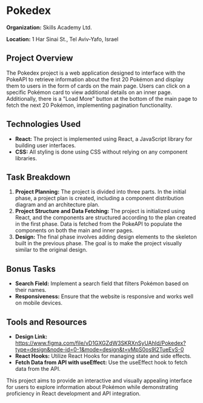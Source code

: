 <!DOCTYPE html>
<html lang="en">
<head>
  <meta charset="UTF-8">
  <meta name="viewport" content="width=device-width, initial-scale=1.0">  
</head>
<body>

<h1>Pokedex</h1>

<p><strong>Organization:</strong> Skills Academy Ltd.</p>

<p><strong>Location:</strong> 1 Har Sinai St., Tel Aviv-Yafo, Israel</p>

<h2>Project Overview</h2>

<p>The Pokedex project is a web application designed to interface with the PokeAPI to retrieve information about the first 20 Pokémon and display them to users in the form of cards on the main page. Users can click on a specific Pokémon card to view additional details on an inner page. Additionally, there is a "Load More" button at the bottom of the main page to fetch the next 20 Pokémon, implementing pagination functionality.</p>

<h2>Technologies Used</h2>

<ul>
  <li><strong>React:</strong> The project is implemented using React, a JavaScript library for building user interfaces.</li>
  <li><strong>CSS:</strong> All styling is done using CSS without relying on any component libraries.</li>
</ul>

<h2>Task Breakdown</h2>

<ol>
  <li><strong>Project Planning:</strong> The project is divided into three parts. In the initial phase, a project plan is created, including a component distribution diagram and an architecture plan.</li>
  <li><strong>Project Structure and Data Fetching:</strong> The project is initialized using React, and the components are structured according to the plan created in the first phase. Data is fetched from the PokeAPI to populate the components on both the main and inner pages.</li>
  <li><strong>Design:</strong> The final phase involves adding design elements to the skeleton built in the previous phase. The goal is to make the project visually similar to the original design.</li>
</ol>

<h2>Bonus Tasks</h2>

<ul>
  <li><strong>Search Field:</strong> Implement a search field that filters Pokémon based on their names.</li>
  <li><strong>Responsiveness:</strong> Ensure that the website is responsive and works well on mobile devices.</li>
</ul>

<h2>Tools and Resources</h2>

<ul>
  <li><strong>Design Link:</strong> <a href="https://www.figma.com/file/vD1GXGZdW3SKRXnSyUAhId/Pokedex?type=design&node-id=0-1&mode=design&t=vMpS0os9l2TueEvS-0">https://www.figma.com/file/vD1GXGZdW3SKRXnSyUAhId/Pokedex?type=design&node-id=0-1&mode=design&t=vMpS0os9l2TueEvS-0</a></li>
  <li><strong>React Hooks:</strong> Utilize React Hooks for managing state and side effects.</li>
  <li><strong>Fetch Data from API with useEffect:</strong> Use the useEffect hook to fetch data from the API.</li>
</ul>

<p>This project aims to provide an interactive and visually appealing interface for users to explore information about Pokémon while demonstrating proficiency in React development and API integration.</p>

</body>
</html>
